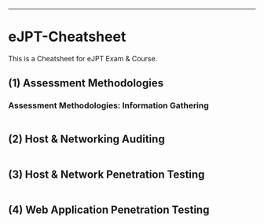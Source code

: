 

--------------------------------------------------------------------------------------------------
# eJPT-Cheatsheet            
This is a Cheatsheet for eJPT Exam & Course.

## (1)  Assessment Methodologies

### Assessment Methodologies: Information Gathering
```

```
## (2) Host & Networking Auditing
```

```

## (3) Host & Network Penetration Testing

```
```
## (4) Web Application Penetration Testing

```
```
